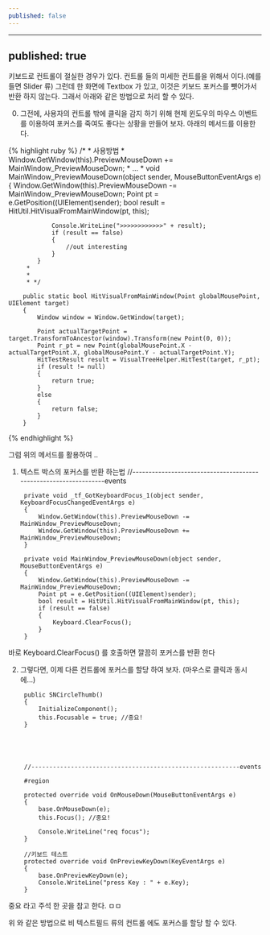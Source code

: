 ```yaml
---
published: false
---
```


---
published: true
---


키보드로 컨트롤이 절실한 경우가 있다. 컨트롤 들의 미세한 컨트를을 위해서 이다.(예를 들면 Slider 류) 
그런데 한 화면에 Textbox 가 있고, 이것은 키보드 포커스를 뺏어가서 반환 하지 않는다. 그래서 아래와 같은 방법으로 처리 할 수 있다.


0. 그전에, 사용자의 컨트롤 밖에 클릭을 감지 하기 위해 현제 윈도우의 마우스 이벤트를 이용하여 포커스를 죽여도 좋다는 상황을 만들어 보자.
아래의 메서드를 이용한다.

{% highlight ruby %}
        /*
         * 사용방법
         *  Window.GetWindow(this).PreviewMouseDown += MainWindow_PreviewMouseDown;
         *          ...
         *  void MainWindow_PreviewMouseDown(object sender, MouseButtonEventArgs e)
            {
                Window.GetWindow(this).PreviewMouseDown -= MainWindow_PreviewMouseDown;
                Point pt = e.GetPosition((UIElement)sender);
                bool result = HitUtil.HitVisualFromMainWindow(pt, this);
         
                Console.WriteLine(">>>>>>>>>>>>" + result);
                if (result == false)
                {
                    //out interesting
                }
            }
         * 
         * 
         * */

        public static bool HitVisualFromMainWindow(Point globalMousePoint, UIElement target)
        {
            Window window = Window.GetWindow(target);

            Point actualTargetPoint = target.TransformToAncestor(window).Transform(new Point(0, 0));
            Point r_pt = new Point(globalMousePoint.X - actualTargetPoint.X, globalMousePoint.Y - actualTargetPoint.Y);
            HitTestResult result = VisualTreeHelper.HitTest(target, r_pt);
            if (result != null)
            {
                return true;
            }
            else
            {
                return false;
            }
        }
{% endhighlight %}

그럼 위의 메서드를 활용하여 ..



1. 텍스트 박스의 포커스를 반환 하는법
        //-----------------------------------------------------------------events

        private void _tf_GotKeyboardFocus_1(object sender, KeyboardFocusChangedEventArgs e)
        {
            Window.GetWindow(this).PreviewMouseDown -= MainWindow_PreviewMouseDown;
            Window.GetWindow(this).PreviewMouseDown += MainWindow_PreviewMouseDown;
        }

        private void MainWindow_PreviewMouseDown(object sender, MouseButtonEventArgs e)
        {
            Window.GetWindow(this).PreviewMouseDown -= MainWindow_PreviewMouseDown;
            Point pt = e.GetPosition((UIElement)sender);
            bool result = HitUtil.HitVisualFromMainWindow(pt, this);
            if (result == false)
            {
                Keyboard.ClearFocus();
            }
        }

바로 Keyboard.ClearFocus() 를 호출하면 깔끔히 포커스를 반환 한다




2. 그렇다면, 이제 다른 컨트롤에 포커스를 할당 하여 보자. (마우스로 클릭과 동시에...)

        public SNCircleThumb()
        {
            InitializeComponent();
            this.Focusable = true; //중요!
        }





        //----------------------------------------------------------events

        #region

        protected override void OnMouseDown(MouseButtonEventArgs e)
        {
            base.OnMouseDown(e);
            this.Focus(); //중요!

            Console.WriteLine("req focus");
        }

        //키보드 테스트
        protected override void OnPreviewKeyDown(KeyEventArgs e)
        {
            base.OnPreviewKeyDown(e);
            Console.WriteLine("press Key : " + e.Key);
        }

 중요 라고 주석 한 곳을 참고 한다.
ㅁㅁ



위 와 같은 방법으로 비 텍스트필드 류의 컨트롤 에도 포커스를 할당 할 수 있다.